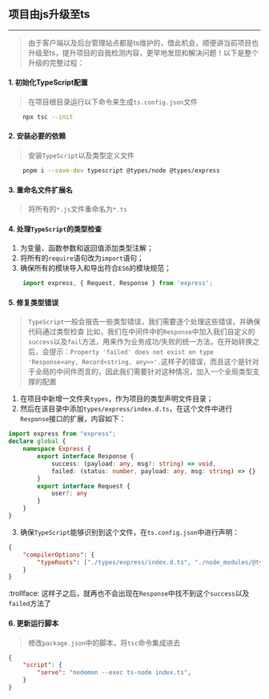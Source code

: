 ## 项目由js升级至ts
---
> 由于客户端以及后台管理站点都是ts维护的，借此机会，顺便讲当前项目也升级至ts，提升项目的自我检测内容，更早地发现和解决问题！以下是整个升级的完整过程：

#### 1. 初始化TypeScript配置
> 在项目根目录运行以下命令来生成`ts.config.json`文件
```bash
	npx tsc --init
```

#### 2. 安装必要的依赖
> 安装`TypeScript`以及类型定义文件
```bash
	pnpm i --save-dev typescript @types/node @types/express
```

#### 3. 重命名文件扩展名
> 将所有的`*.js`文件重命名为`*.ts`

#### 4. 处理`TypeScript`的类型检查
1. 为变量、函数参数和返回值添加类型注解；
2. 将所有的`require`语句改为`import`语句；
3. 确保所有的模块导入和导出符合`ES6`的模块规范；
```typescript
	import express, { Request, Response } from 'express';
```

#### 5. 修复类型错误
> `TypeScript`一般会报告一些类型错误，我们需要逐个处理这些错误，并确保代码通过类型检查
> 比如，我们在中间件中的`Response`中加入我们自定义的`success`以及`fail`方法，用来作为业务成功/失败的统一方法，在开始转换之后，会提示：`Property 'failed' does not exist on type 'Response<any, Record<string, any>>'.`这样子的错误，而且这个是针对于全局的中间件而言的，因此我们需要针对这种情况，加入一个全局类型支撑的配置

1. 在项目中新增一文件夹`types`，作为项目的类型声明文件目录；
2. 然后在该目录中添加`types/express/index.d.ts`，在这个文件中进行`Response`接口的扩展，内容如下：
```typescript
import express from "express";
declare global {
	namespace Express {
		export interface Response {
			success: (payload: any, msg?: string) => void,
			failed: (status: number, payload: any, msg: string) => {}
		}
		export interface Request {
			user?: any
		}
	}
}
```
3. 确保`TypeScript`能够识别到这个文件，在`ts.config.json`中进行声明：
```json
{
	"compilerOptions": {
		"typeRoots": ["./types/express/index.d.ts", "./node_modules/@types"]
	}
}
```
:trollface: 这样子之后，就再也不会出现在`Response`中找不到这个`success`以及`failed`方法了

#### 6. 更新运行脚本
> 修改`package.json`中的脚本，将`tsc`命令集成进去
```json
{
	"script": {
		"serve": "nodemon --exec ts-node index.ts",
	}
}
```